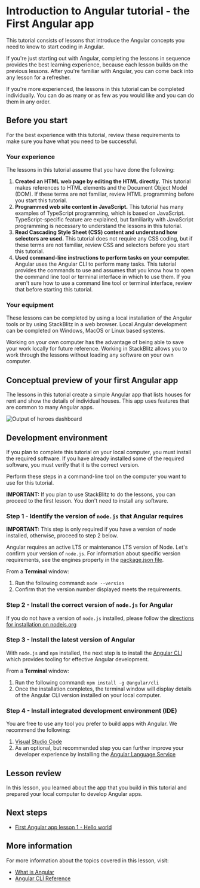 # Introduction to Angular tutorial - the First Angular app

This tutorial consists of lessons that introduce the Angular concepts you need to know to start coding in Angular.

If you're just starting out with Angular, completing the lessons in sequence provides the best learning experience, because each lesson builds on the previous lessons.
After you're familiar with Angular, you can come back into any lesson for a refresher.

If you're more experienced, the lessons in this tutorial can be completed individually.
You can do as many or as few as you would like and you can do them in any order.

## Before you start

For the best experience with this tutorial, review these requirements to make sure you have what you need to be successful.

<!-- markdownLint-disable MD001 -->

### Your experience

The lessons in this tutorial assume that you have done the following:

1.  **Created an HTML web page by editing the HTML directly.**
        This tutorial makes references to HTML elements and the Document Object Model (DOM). If these terms are not familiar, review HTML programming before you start this tutorial.
1.  **Programmed web site content in JavaScript.**
        This tutorial has many examples of TypeScript programming, which is based on JavaScript. TypeScript-specific feature are explained, but familiarity with JavaScript programming is necessary to understand the lessons in this tutorial.
1.  **Read Cascading Style Sheet (CSS) content and understand how selectors are used.**
        This tutorial does not require any CSS coding, but if these terms are not familiar, review CSS and selectors before you start this tutorial.
1.  **Used command-line instructions to perform tasks on your computer.**
        Angular uses the Angular CLI to perform many tasks. This tutorial provides the commands to use and assumes that you know how to open the command line tool or terminal interface in which to use them. If you aren't sure how to use a command line tool or terminal interface, review that before starting this tutorial.

### Your equipment

These lessons can be completed by using a local installation of the Angular tools or by using StackBlitz in a web browser. Local Angular development can be completed on Windows, MacOS or Linux based systems.

Working on your own computer has the advantage of being able to save your work locally for future reference. Working in StackBlitz allows you to work through the lessons without loading any software on your own computer.

## Conceptual preview of your first Angular app

The lessons in this tutorial create a simple Angular app that lists houses for rent and show the details of individual houses.
This app uses features that are common to many Angular apps.
<section class="lightbox">
  <img alt="Output of heroes dashboard" src="generated/images/guide/faa/homes-app-landing-page.png">
</section>

## Development environment

If you plan to complete this tutorial on your local computer, you must install the required software.
If you have already installed some of the required software, you must verify that it is the correct version.

Perform these steps in a command-line tool on the computer you want to use for this tutorial.

<section class="alert is-important">

**IMPORTANT:**
If you plan to use StackBlitz to do the lessons, you can proceed to the first lesson.
You don't need to install any software.

</section>

### Step 1 - Identify the version of `node.js` that Angular requires
<section class="alert is-important">

**IMPORTANT:**
This step is only required if you have a version of node installed, otherwise, proceed to step 2 below.

</section>

Angular requires an active LTS or maintenance LTS version of Node. Let's confirm your version of `node.js`. For information about specific version requirements, see the engines property in the [package.json file](https://unpkg.com/browse/@angular/core@15.1.5/package.json).

From a **Terminal** window:
1. Run the following command: `node --version`
1. Confirm that the version number displayed meets the requirements.

### Step 2 - Install the correct version of `node.js` for Angular

If you do not have a version of `node.js` installed, please follow the [directions for installation on nodejs.org](https://nodejs.org/en/download/)


### Step 3 - Install the latest version of Angular

With `node.js` and `npm` installed, the next step is to install the [Angular CLI](https://angular.io/cli) which provides tooling for effective Angular development.

From a **Terminal** window:

1. Run the following command: `npm install -g @angular/cli`
1. Once the installation completes, the terminal window will display details of the Angular CLI version installed on your local computer.

### Step 4 - Install integrated development environment (IDE)

You are free to use any tool you prefer to build apps with Angular. We recommend the following:

1. [Visual Studio Code](https://code.visualstudio.com/)
2. As an optional, but recommended step you can further improve your developer experience by installing the [Angular Language Service](https://marketplace.visualstudio.com/items?itemName=Angular.ng-template)

## Lesson review

In this lesson, you learned about the app that you build in this tutorial and prepared your local computer to develop Angular apps.

## Next steps

*  [First Angular app lesson 1 - Hello world](tutorial/first-app/first-app-lesson-01)

## More information

For more information about the topics covered in this lesson, visit:

* [What is Angular](https://angular.io/guide/what-is-angular)
* [Angular CLI Reference](https://angular.io/cli)
